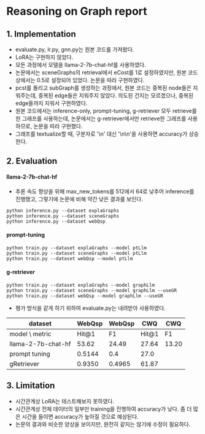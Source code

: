 # Reasoning on Graph report

## 1. Implementation
- evaluate.py, lr.py, gnn.py는 원본 코드를 가져왔다.
- LoRA는 구현하지 않았다.
- 모든 과정에서 모델을 llama-2-7b-chat-hf를 사용하였다.
- 논문에서는 sceneGraphs의 retrieval에서 eCost를 1로 설정하였지만, 원본 코드상에서는 0.5로 설정되어 있었다. 논문을 따라 구현하였다.
- pcst를 돌리고 subGraph를 생성하는 과정에서, 원본 코드는 중복된 node들은 지워주는데, 중복된 edge들은 지워주지 않았다. 의도된 건지는 모르겠으나, 중복된 edge들까지 지워서 구현하였다. 
- 원본 코드에서는 inference-only, prompt-tuning, g-retriever 모두 retrieve를 한 그래프를 사용하는데, 논문에서는 g-retriever에서만 retrieve한 그래프를 사용하므로, 논문을 따라 구현했다.
- 그래프를 textualize할 때, 구분자로 '\n' 대신 '\n\n'을 사용하면 accuracy가 상승한다.

## 2. Evaluation

#### llama-2-7b-chat-hf
- 추론 속도 향상을 위해 max_new_tokens를 512에서 64로 낮추어 inference를 진행했고, 그렇기에 논문에 비해 약간 낮은 결과를 보인다. 
```shell
python inference.py --dataset explaGraphs
python inference.py --dataset sceneGraphs
python inference.py --dataset webQsp
```

#### prompt-tuning
```shell
python train.py --dataset explaGraphs --model ptLlm
python train.py --dataset sceneGraphs --model ptLlm
python train.py --dataset webQsp --model ptLlm
```

#### g-retriever
```shell
python train.py --dataset explaGraphs --model graphLlm
python train.py --dataset sceneGraphs --model graphLlm --useGR
python train.py --dataset webQsp --model graphLlm --useGR
```

- 평가 방식을 같게 하기 위하여 evaluate.py는 내려받아 사용하였다.

| dataset | WebQsp | WebQsp | CWQ | CWQ |
|---------|--------|--------|-----|-----|
| model \ metric| Hit@1 | F1 | Hit@1 | F1 |
| llama-2-7b-chat-hf | 53.62 | 24.49 | 27.64 | 13.20 |
| prompt tuning | 0.5144 | 0.4 | 27.0 | |
| gRetriever | 0.9350 | 0.4965 | 61.87 |




## 3. Limitation

- 시간관계상 LoRA는 테스트해보지 못하였다.
- 시간관계상 전체 데이터의 일부만 training을 진행하여 accuracy가 낮다. 좀 더 많은 시간을 들이면 accuracy가 높아질 것으로 예상된다.
- 논문의 결과와 비슷한 양상을 보이지만, 완전히 같지는 않기에 수정이 필요하다.
